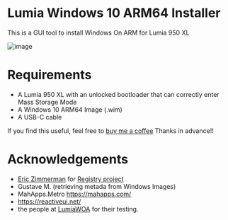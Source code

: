 # Lumia Windows 10 ARM64 Installer
This is a GUI tool to install Windows On ARM for Lumia 950 XL

![image](https://user-images.githubusercontent.com/3109851/42497991-52fd3b30-842b-11e8-992b-4be922a80803.png)

# Requirements
- A Lumia 950 XL with an unlocked bootloader that can correctly enter Mass Storage Mode
- A Windows 10 ARM64 Image (.wim)
- A USB-C cable

If you find this useful, feel free to [buy me a coffee](http://paypal.me/superjmn
) Thanks in advance!!

# Acknowledgements
- [Eric Zimmerman](https://github.com/EricZimmerman) for [Registry project](https://github.com/EricZimmerman/Registry)
- Gustave M. (retrieving metada from Windows Images)
- MahApps.Metro https://mahapps.com/
- https://reactiveui.net/
- the people at [LumiaWOA](https://t.me/joinchat/Ey6mehEPg0Fe4utQNZ9yjA) for their testing.
